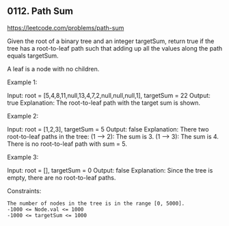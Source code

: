 ## 0112. Path Sum

https://leetcode.com/problems/path-sum

Given the root of a binary tree and an integer targetSum, return true if the tree has a root-to-leaf path such that adding up all the values along the path equals targetSum.

A leaf is a node with no children.

Example 1:

Input: root = [5,4,8,11,null,13,4,7,2,null,null,null,1], targetSum = 22
Output: true
Explanation: The root-to-leaf path with the target sum is shown.

Example 2:

Input: root = [1,2,3], targetSum = 5
Output: false
Explanation: There two root-to-leaf paths in the tree:
(1 --> 2): The sum is 3.
(1 --> 3): The sum is 4.
There is no root-to-leaf path with sum = 5.

Example 3:

Input: root = [], targetSum = 0
Output: false
Explanation: Since the tree is empty, there are no root-to-leaf paths.

Constraints:

    The number of nodes in the tree is in the range [0, 5000].
    -1000 <= Node.val <= 1000
    -1000 <= targetSum <= 1000
